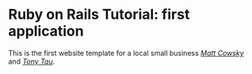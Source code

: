 # Ruby on Rails Tutorial: first application

This is the first website template for a local small business
[*Matt Cowsky*](mattcowski@gmail.com) and [*Tony Tau*](tonytaudesign@gmail.com).